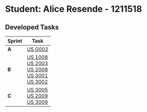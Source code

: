 # Student: Alice Resende - 1211518

## Developed Tasks

| Sprint | Task                                                                                                                                                            |
|--------|-----------------------------------------------------------------------------------------------------------------------------------------------------------------|
| **A**  | [US G002](../us_g002/readme.md)                                                                                                                                 |
| **B**  | [US 1008](../us_1001/readme.md)<br/>  [US 2003](../us_2003/readme.md)<br/>  [US 2008](../us_2008/readme.md)<br/>  [US 3001](../us_3001/readme.md) <br/> [US 3002](../us_3002/readme.md) |
| **C**  | [US 3005](../us_3005/readme.md)<br/> [US 2009](../us_2009/readme.md)<br/> [US 3009](../us_3009/readme.md)                                                       |
